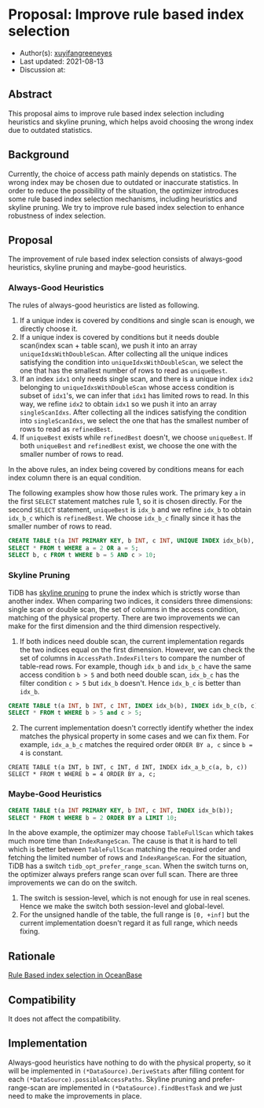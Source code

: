 # Proposal: Improve rule based index selection

- Author(s): [xuyifangreeneyes](https://github.com/xuyifangreeneyes)
- Last updated: 2021-08-13 
- Discussion at:

## Abstract

This proposal aims to improve rule based index selection including heuristics and skyline pruning, which helps avoid choosing the wrong index due to outdated statistics.

## Background

Currently, the choice of access path mainly depends on statistics. The wrong index may be chosen due to outdated or inaccurate statistics. In order to reduce the possibility of the situation, the optimizer introduces some rule based index selection mechanisms, including heuristics and skyline pruning. We try to improve rule based index selection to enhance robustness of index selection.

## Proposal

The improvement of rule based index selection consists of always-good heuristics, skyline pruning and maybe-good heuristics.

### Always-Good Heuristics

The rules of always-good heuristics are listed as following.

1. If a unique index is covered by conditions and single scan is enough, we directly choose it.
2. If a unique index is covered by conditions but it needs double scan(index scan + table scan), we push it into an array `uniqueIdxsWithDoubleScan`. After collecting all the unique indices satisfying the condition into `uniqueIdxsWithDoubleScan`, we select the one that has the smallest number of rows to read as `uniqueBest`.
3. If an index `idx1` only needs single scan, and there is a unique index `idx2` belonging to `uniqueIdxsWithDoubleScan` whose access condition is subset of `idx1`'s, we can infer that `idx1` has limited rows to read. In this way, we refine `idx2` to obtain `idx1` so we push it into an array `singleScanIdxs`. After collecting all the indices satisfying the condition into `singleScanIdxs`, we select the one that has the smallest number of rows to read as `refinedBest`.
4. If `uniqueBest` exists while `refinedBest` doesn't, we choose `uniqueBest`. If both `uniqueBest` and `refinedBest` exist, we choose the one with the smaller number of rows to read.

In the above rules, an index being covered by conditions means for each index column there is an equal condition.

The following examples show how those rules work. The primary key `a` in the first `SELECT` statement matches rule 1, so it is chosen directly. For the second `SELECT` statement, `uniqueBest` is `idx_b` and we refine `idx_b` to obtain `idx_b_c` which is `refinedBest`. We choose `idx_b_c` finally since it has the smaller number of rows to read.

```sql
CREATE TABLE t(a INT PRIMARY KEY, b INT, c INT, UNIQUE INDEX idx_b(b), UNIQUE INDEX idx_b_c(b, c));
SELECT * FROM t WHERE a = 2 OR a = 5;
SELECT b, c FROM t WHERE b = 5 AND c > 10;
```

### Skyline Pruning

TiDB has [skyline pruning](https://github.com/pingcap/tidb/blob/master/docs/design/2019-01-25-skyline-pruning.md) to prune the index which is strictly worse than another index. When comparing two indices, it considers three dimensions: single scan or double scan, the set of columns in the access condition, matching of the physical property. There are two improvements we can make for the first dimension and the third dimension respectively.

1. If both indices need double scan, the current implementation regards the two indices equal on the first dimension. However, we can check the set of columns in `AccessPath.IndexFilters` to compare the number of table-read rows. For example, though `idx_b` and `idx_b_c` have the same access condition `b > 5` and both need double scan, `idx_b_c` has the filter condition `c > 5` but `idx_b` doesn't. Hence `idx_b_c` is better than `idx_b`.
```sql
CREATE TABLE t(a INT, b INT, c INT, INDEX idx_b(b), INDEX idx_b_c(b, c));
SELECT * FROM t WHERE b > 5 and c > 5;
```
2. The current implementation doesn't correctly identify whether the index matches the physical property in some cases and we can fix them. For example, `idx_a_b_c` matches the required order `ORDER BY a, c` since `b = 4` is constant.
```
CREATE TABLE t(a INT, b INT, c INT, d INT, INDEX idx_a_b_c(a, b, c))
SELECT * FROM t WHERE b = 4 ORDER BY a, c;
```

### Maybe-Good Heuristics

```sql
CREATE TABLE t(a INT PRIMARY KEY, b INT, c INT, INDEX idx_b(b));
SELECT * FROM t WHERE b = 2 ORDER BY a LIMIT 10;
```
In the above example, the optimizer may choose `TableFullScan` which takes much more time than  `IndexRangeScan`. The cause is that it is hard to tell which is better between `TableFullScan` matching the required order and fetching the limited number of rows and `IndexRangeScan`. For the situation, TiDB has a switch `tidb_opt_prefer_range_scan`. When the switch turns on, the optimizer always prefers range scan over full scan. There are three improvements we can do on the switch.

1. The switch is session-level, which is not enough for use in real scenes. Hence we make the switch both session-level and global-level.
2. For the unsigned handle of the table, the full range is `[0, +inf]` but the current implementation doesn't regard it as full range, which needs fixing.

## Rationale

[Rule Based index selection in OceanBase](https://www.oceanbase.com/docs/oceanbase-database/oceanbase-database/V3.1.2/rule-based-path-selection-2)

## Compatibility

It does not affect the compatibility.

## Implementation

Always-good heuristics have nothing to do with the physical property, so it will be implemented in `(*DataSource).DeriveStats` after filling content for each `(*DataSource).possibleAccessPaths`. Skyline pruning and prefer-range-scan are implemented in `(*DataSource).findBestTask` and we just need to make the improvements in place.
